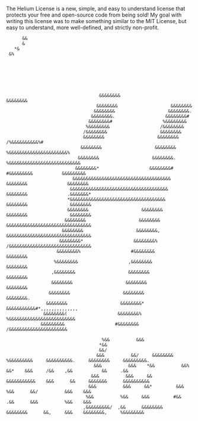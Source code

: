 The Helium License is a new, simple, and easy to understand license that protects your free and open-source code from being sold!
My goal with writing this license was to make something similar to the MIT License, but easy to understand, more well-defined, and strictly non-profit.
                                                                                                                                                                                                                                                             
          &&                                                                                                                    
          &                                                                                                                     
       *&                                                                                                                       
     &%                                                                                                                         
                                                                                                                                
                                                                                                                                
                                                                                                                                
                                                                                                                                
                                                                                                                                
                                                                                                                                
                                                                                                                                
                                       &&&&&&&&                    &&&&&&&&                                                     
                                      &&&&&&&&                    &&&&&&&&                                                      
                                     &&&&&&&&                    &&&&&&&&.                                                      
                                    &&&&&&&&.                   &&&&&&&&#                                                       
                                   &&&&&&&&#                   %&&&&&&&&                                                        
                                  %&&&&&&&&                   /&&&&&&&&                                                         
                                 /&&&&&&&&                    &&&&&&&&                                                          
                                 &&&&&&&&                    &&&&&&&&                        /%&&&&&&&&&&%#                     
                                &&&&&&&&                    &&&&&&&&                   %&&&&&&&&&&&&&&&&&&&&&&%                 
                               &&&&&&&&                    &&&&&&&&.                %&&&&&&&&&&&&&&&&&&&&&&&&&&&                
                              &&&&&&&&*                   &&&&&&&&#               #&&&&&&&&&           &&&&&&&&&                
                             &&&&&&&&&&&&&&&&&&&&&&&&&&&&&&&&&&&&&               &&&&&&&&               &&&&&&&&                
                            &&&&&&&&&&&&&&&&&&&&&&&&&&&&&&&&&&&&&               &&&&&&&&               .&&&&&&&*                
                           *&&&&&&&&&&&&&&&&&&&&&&&&&&&&&&&&&&&&               &&&&&&&&                &&&&&&&&                 
                           &&&&&&&&                    &&&&&&&&               &&&&&&&&                &&&&&&&&                  
                          &&&&&&&&                    &&&&&&&&               &&&&&&&&&&&&&&&&&&&&&&&&&&&&&&&&                   
                         &&&&&&&&                    &&&&&&&&,              &&&&&&&&&&&&&&&&&&&&&&&&&&&&&&&&                    
                        &&&&&&&&*                   &&&&&&&&%              /&&&&&&&&&&&&&&&&&&&&&&&&&&&&&&&                     
                       &&&&&&&&%                   #&&&&&&&&               &&&&&&&&                                             
                      %&&&&&&&&                   ,&&&&&&&&               &&&&&&&&                                              
                     ,&&&&&&&&                    &&&&&&&&               &&&&&&&&                                               
                     &&&&&&&&                    &&&&&&&&               &&&&&&&&                                                
                    &&&&&&&&                    &&&&&&&&                &&&&&&&&.                                               
                   &&&&&&&&                    &&&&&&&&*                &&&&&&&&&&&#*,,,,,,,,,,,,,,                             
                  &&&&&&&&(                   &&&&&&&&%                 %&&&&&&&&&&&&&&&&&&&&&&&&&                              
                 &&&&&&&&&                   #&&&&&&&&                    /&&&&&&&&&&&&&&&&&&&&&&                               
                                                                                                                                
                                        %&&          &&&                                                                        
                                       *&&                                                                                      
                                       &&/                                                                                      
                                      &&&          &&/     &&&&&&&&    %&&&&&&&&&     &&&&&&&&&&.     &&&&&&&&     &&&&&&&&&.   
                                     &&&          &&&    *&&          &&%     &&*    &&&     /&&    ,&&           &&     .&&    
                                    &&&          &&&     &&          &&&&&&&&&&&    &&&      &&     &&&&&&&      &&&&&&&&&&     
                                   &&&          &&&     &&*         &&&            %&&      &&/          &&&    &&&             
                                  %&&          %&&     &&&         #&&            .&&      &&&          %&&    &&&              
                                 ,&&&&&&&&&/  ,&&      &&&&&&&&     &&&&&&&&      &&,     &&&    &&&&&&&&,     %&&&&&&&&        
                                                                                                                                
                                                                                                                                